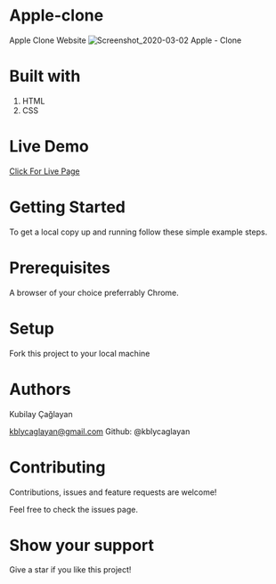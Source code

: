 # Apple-clone
Apple Clone Website
![Screenshot_2020-03-02 Apple - Clone](https://user-images.githubusercontent.com/60448833/75677555-ca7c0380-5c9c-11ea-8666-6dbc4cbef839.png)

# Built with
1. HTML
2. CSS

# Live Demo 
[Click For Live Page](https://raw.githack.com/kblycaglayan/apple-clone/master/index.html)

# Getting Started
To get a local copy up and running follow these simple example steps.

# Prerequisites
A browser of your choice preferrably Chrome.

# Setup
Fork this project to your local machine

# Authors
Kubilay Çağlayan

kblycaglayan@gmail.com
Github: @kblycaglayan

# Contributing
Contributions, issues and feature requests are welcome!

Feel free to check the issues page.

# Show your support
Give a star if you like this project! 

